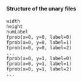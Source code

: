 #### Structure of the unary files

```
width
height
numLabel
fprob(x=0, y=0, label=0)
fprob(x=0, y=0, label=1)
fprob(x=0, y=0, label=2)
...
fprob(x=0, y=1, label=0)
fprob(x=0, y=1, label=1)
fprob(x=0, y=1, label=2)
...
```